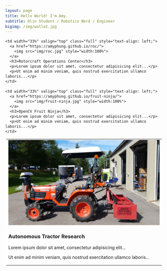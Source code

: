 ```yaml
---
layout: page
title: Hello World! I'm Amy.
subtitle: Olin Student / Robotics Nerd / Engineer
bigimg: /img/walle2.jpg
---
```


<head>
<style>
@media only screen and (max-width: 480px)  {
  .full {
    display:block;
    width:100%;
  }
}


h3 {

text-rendering: optimizeLegibility;
Margin-bottom: 21px;
}

p {
text-rendering: optimizeLegibility;
Margin-bottom: 21px;
}

</style>
</head>
<!-- font-size: 13px;-->

<body>

<table width="100%" bordercolor="#FFFFFF" align="center">
  <tr>
    <td width="33%" valign="top" class="full" style="text-align: left;">
      <a href="https://amyphung.github.io/gravl/">
        <img src="img/tractor.jpg" style="width:100%">
      </a>
      <h3>Autonomous Tractor Research</h3>
      <p>Lorem ipsum dolor sit amet, consectetur adipisicing elit...</p>
      <p>Ut enim ad minim veniam, quis nostrud exercitation ullamco laboris...</p>
    </td>

    <td width="33%" valign="top" class="full" style="text-align: left;">
      <a href="https://amyphung.github.io/roc/">
        <img src="img/roc.jpg" style="width:100%">
      </a>
      <h3>Rotorcraft Operations Center</h3>
      <p>Lorem ipsum dolor sit amet, consectetur adipisicing elit...</p>
      <p>Ut enim ad minim veniam, quis nostrud exercitation ullamco laboris...</p>
    </td>

    <td width="33%" valign="top" class="full" style="text-align: left;">
      <a href="https://amyphung.github.io/fruit-ninja/">
        <img src="img/fruit-ninja.jpg" style="width:100%">
      </a>
      <h3>OpenCV Fruit Ninja</h3>
      <p>Lorem ipsum dolor sit amet, consectetur adipisicing elit...</p>
      <p>Ut enim ad minim veniam, quis nostrud exercitation ullamco laboris...</p>
    </td>

  </tr>
</table>
</body>

